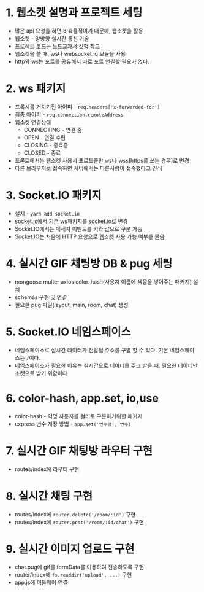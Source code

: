 # 1. 웹소켓 설명과 프로젝트 세팅
* 많은 api 요청을 하면 비효율적이기 때문에, 웹소켓을 활용
* 웹소켓 - 양방향 실시간 통신 기술
* 프로젝트 코드는 노드교과서 깃헙 참고
* 웹소켓을 쓸 때, ws나 websocket.io 모듈을 사용
* http와 ws는 포트를 공유해서 따로 포트 연결할 필요가 없다.

# 2. ws 패키지
* 프록시를 거치기전 아이피 - `req.headers['x-forwarded-for']`
* 최종 아이피 - `req.connection.remoteAddress`
* 웹소켓 연결상태
  * CONNECTING - 연결 중
  * OPEN - 연결 수립
  * CLOSING - 종료중
  * CLOSED - 종료
* 프론트에서는 웹소켓 사용시 프로토콜만 ws나 wss(https를 쓰는 경우)로 변경
* 다른 브라우저로 접속하면 서버에서는 다른사람이 접속했다고 인식

# 3. Socket.IO 패키지
* 설치 - `yarn add socket.io`
* socket.js에서 기존 ws패키지를 socket.io로 변경
* Socket.IO에서는 메세지 이벤트를 키와 값으로 구분 가능
* Socket.IO는 처음에 HTTP 요청으로 웹소켓 사용 가능 여부를 물음

# 4. 실시간 GIF 채팅방 DB & pug 세팅
* mongoose multer axios color-hash(사용자 이름에 색깔을 넣어주는 패키지) 설치
* schemas 구현 및 연결
* 필요한 pug 파일(layout, main, room, chat) 생성

# 5. Socket.IO 네임스페이스
* 네임스페이스로 실시간 데이터가 전달될 주소를 구별 할 수 있다. 기본 네임스페이스는 `/`이다.
* 네임스페이스가 필요한 이유는 실시간으로 데이터를 주고 받을 때, 필요한 데이터만 소켓으로 받기 위함이다

# 6. color-hash, app.set, io,use
* color-hash - 익명 사용자를 컬러로 구분하기위한 패키지
* express 변수 저장 방법 - `app.set('변수명', 변수)`

# 7. 실시간 GIF 채팅방 라우터 구현
* routes/index에 라우터 구현

# 8. 실시간 채팅 구현
* routes/index에 `router.delete('/room/:id')` 구현
* routes/index에 `router.post('/room/:id/chat')` 구현

# 9. 실시간 이미지 업로드 구현
* chat.pug에 gif를 formData를 이용하여 전송하도록 구현
* router/index에 `fs.readdir('upload', ...)` 구현
* app.js에 미들웨어 연결